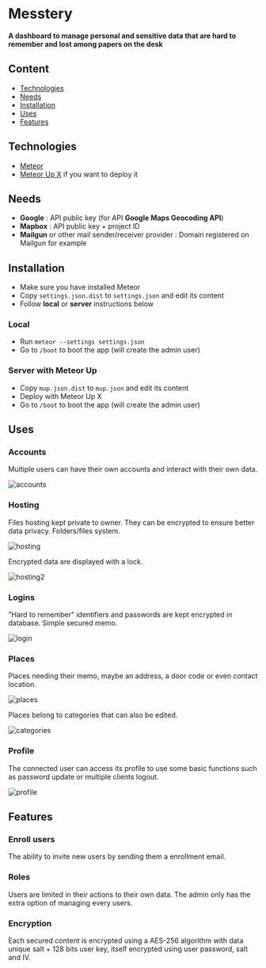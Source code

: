 # Messtery
**A dashboard to manage personal and sensitive data that are hard to remember and lost among papers on the desk**

## Content

- [Technologies](#technologies)
- [Needs](#needs)
- [Installation](#installation)
- [Uses](#uses)
- [Features](#features)

## Technologies

- [Meteor](https://meteor.com/)
- [Meteor Up X](https://github.com/arunoda/meteor-up/tree/mupx) if you want to deploy it

## Needs

- **Google** : API public key (for API **Google Maps Geocoding API**)
- **Mapbox** : API public key + project ID
- **Mailgun** or other mail sender/receiver provider : Domain registered on Mailgun for example

## Installation
- Make sure you have installed Meteor
- Copy `settings.json.dist` to `settings.json` and edit its content
- Follow **local** or **server** instructions below

### Local
- Run `meteor --settings settings.json`
- Go to `/boot` to boot the app (will create the admin user)

### Server with Meteor Up
- Copy `mup.json.dist` to `mup.json` and edit its content
- Deploy with Meteor Up X
- Go to `/boot` to boot the app (will create the admin user)

## Uses
### Accounts
Multiple users can have their own accounts and interact with their own data.

![accounts](https://cloud.githubusercontent.com/assets/4401230/10879491/96f1efc0-8154-11e5-9419-63be2f19b7fe.PNG)

### Hosting
Files hosting kept private to owner. They can be encrypted to ensure better data privacy. Folders/files system.

![hosting](https://cloud.githubusercontent.com/assets/4401230/10879509/b492651e-8154-11e5-8900-45c1d63f9adc.png)

Encrypted data are displayed with a lock.

![hosting2](https://cloud.githubusercontent.com/assets/4401230/10879511/b4a664a6-8154-11e5-82c4-a9221e09bf25.png)

### Logins
"Hard to remember" identifiers and passwords are kept encrypted in database. Simple secured memo.

![login](https://cloud.githubusercontent.com/assets/4401230/10879516/b826e146-8154-11e5-87b9-f42eff52c5f6.PNG)

### Places
Places needing their memo, maybe an address, a door code or even contact location.

![places](https://cloud.githubusercontent.com/assets/4401230/10879517/b8397432-8154-11e5-888d-d855b787fad3.PNG)

Places belong to categories that can also be edited.

![categories](https://cloud.githubusercontent.com/assets/4401230/10879508/b47d79c4-8154-11e5-8f21-63a46d5bc125.PNG)

### Profile
The connected user can access its profile to use some basic functions such as password update or multiple clients logout.

![profile](https://cloud.githubusercontent.com/assets/4401230/10879518/b85bb9e8-8154-11e5-83c2-9422dc1dc094.PNG)

## Features
### Enroll users
The ability to invite new users by sending them a enrollment email.

### Roles
Users are limited in their actions to their own data. The admin only has the extra option of managing every users.

### Encryption
Each secured content is encrypted using a AES-256 algorithm with data unique salt + 128 bits user key, itself encrypted using user password, salt and IV.
